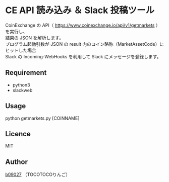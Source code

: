 CE API 読み込み ＆ Slack 投稿ツール
====

CoinExchange の API（ https://www.coinexchange.io/api/v1/getmarkets ）を実行し、  
結果の JSON を解析します。  
プログラム起動引数が JSON の result 内のコイン略称（MarketAssetCode）にヒットした場合  
Slack の Incoming-WebHooks を利用して Slack にメッセージを登録します。

## Requirement
* python3  
* slackweb

## Usage
python getmarkets.py [COINNAME]

## Licence

MIT

## Author

[b09027](https://github.com/b09027)
（TOCOTOCOりんご）
